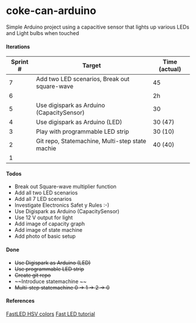 # coke-can-arduino
Simple Arduino project using a capacitive sensor that lights up various LEDs and Light bulbs when touched

#### Iterations

| Sprint # |                      Target                     | Time (actual) |
|----------|-------------------------------------------------|---------------|
|        7 | Add two LED scenarios, Break out square-wave    | 45            |
|        6 |                                                 | 2h            |
|        5 | Use digispark as Arduino (CapacitySensor)       | 30            |
|        4 | Use digispark as Arduino (LED)                  | 30 (47)       |
|        3 | Play with programmable LED strip                | 30 (10)       |
|        2 | Git repo, Statemachine, Multi-step state machie | 40 (40)       |
|        1 |                                                 |               |

#### Todos
* Break out Square-wave multiplier function 
* Add all two LED scenarios
* Add all 7 LED scenarios
* Investigate Electronics Safet y Rules :-)
* Use Digispark as Arduino (CapacitySensor)
* Use 12 V output for light
* Add image of capacity graph
* Add image of state machine
* Add photo of basic setup

#### Done
* ~~Use Digispark as Arduino (LED)~~
* ~~Use programmable LED strip~~
* ~~Create git repo~~
* ~~Introduce statemachine   ~~
* ~~Multi-step statemachine 0 -> 1 -> 2 -> 0~~

#### References
[FastLED HSV colors](https://raw.githubusercontent.com/FastLED/FastLED/gh-pages/images/HSV-rainbow-with-desc.jpg)
[Fast LED tutorial](http://jwhendy.blogspot.se/2015/10/fastled-series-getting-started.html)
